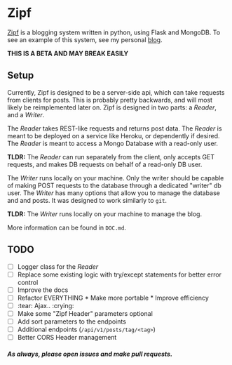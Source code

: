 # Zipf
[Zipf](https://youtu.be/fCn8zs912OE) is a blogging system written in python, using Flask and MongoDB. To see an example of this system, see my personal [blog](https://cryptoc1.github.io).

**THIS IS A BETA AND MAY BREAK EASILY**


## Setup
Currently, Zipf is designed to be a server-side api, which can take requests from clients for posts. This is probably pretty backwards, and will most likely be reimplemented later on.
Zipf is designed in two parts: a *Reader*, and a *Writer*.

The *Reader* takes REST-like requests and returns post data. The *Reader* is meant to be deployed on a service like Heroku, or dependently if desired. The *Reader* is meant to access a Mongo Database with a read-only user.

**TLDR:** The *Reader* can run separately from the client, only accepts GET requests, and makes DB requests on behalf of a read-only DB user.

The *Writer* runs locally on your machine. Only the writer should be capable of making POST requests to the database through a dedicated "writer" db user. The *Writer* has many options that allow you to manage the database and and posts. It was designed to work similarly to `git`.

**TLDR:** The *Writer* runs locally on your machine to manage the blog.

More information can be found in `DOC.md`.


## TODO
- [ ] Logger class for the *Reader*
- [ ] Replace some existing logic with try/except statements for better error control
- [ ] Improve the docs
- [ ] Refactor EVERYTHING
        * Make more portable
        * Improve efficiency
- [ ] :tear: Ajax.. :crying:
- [ ] Make some "Zipf Header" parameters optional
- [ ] Add sort parameters to the endpoints
- [ ] Additional endpoints (`/api/v1/posts/tag/<tag>`)
- [ ] Better CORS Header management

##### As always, please open issues and make pull requests.

